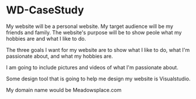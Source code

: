 # WD-CaseStudy
My website will be a personal website. My target audience will be my friends and family. The website's purpose will be to show peole what my hobbies are and what I like to do.

The three goals I want for my website are to show what I like to do, what I'm passionate about, and what my hobbies are.

I am going to include pictures and videos of what I'm passionate about.

Some design tool that is going to help me design my website is Visualstudio.

My domain name would be Meadowsplace.com

